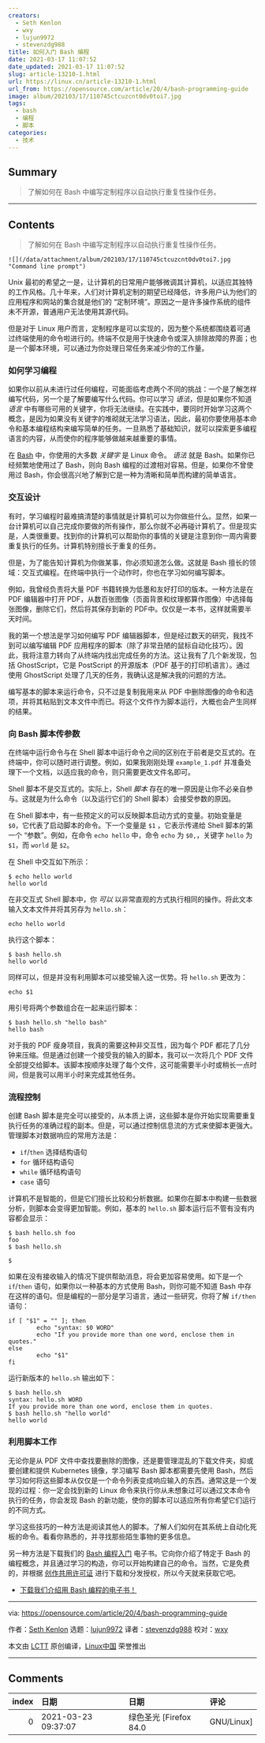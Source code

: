 ```yaml
---
creators:
  - Seth Kenlon
  - wxy
  - lujun9972
  - stevenzdg988
title: 如何入门 Bash 编程
date: 2021-03-17 11:07:52
date_updated: 2021-03-17 11:07:52
slug: article-13210-1.html
url: https://linux.cn/article-13210-1.html
url_from: https://opensource.com/article/20/4/bash-programming-guide
image: album/202103/17/110745ctcuzcnt0dv0toi7.jpg
tags:
  - bash
  - 编程
  - 脚本
categories:
  - 技术
---
```


## Summary

> 了解如何在 Bash 中编写定制程序以自动执行重复性操作任务。

***

<!-- more -->

## Contents

> 
> 了解如何在 Bash 中编写定制程序以自动执行重复性操作任务。
> 
> 
> 

`![](/data/attachment/album/202103/17/110745ctcuzcnt0dv0toi7.jpg "Command line prompt")`

Unix 最初的希望之一是，让计算机的日常用户能够微调其计算机，以适应其独特的工作风格。几十年来，人们对计算机定制的期望已经降低，许多用户认为他们的应用程序和网站的集合就是他们的 “定制环境”。原因之一是许多操作系统的组件未不开源，普通用户无法使用其源代码。

但是对于 Linux 用户而言，定制程序是可以实现的，因为整个系统都围绕着可通过终端使用的命令啦进行的。终端不仅是用于快速命令或深入排除故障的界面；也是一个脚本环境，可以通过为你处理日常任务来减少你的工作量。

### 如何学习编程

如果你以前从未进行过任何编程，可能面临考虑两个不同的挑战：一个是了解怎样编写代码，另一个是了解要编写什么代码。你可以学习 *语法*，但是如果你不知道 *语言* 中有哪些可用的关键字，你将无法继续。在实践中，要同时开始学习这两个概念，是因为如果没有关键字的堆砌就无法学习语法，因此，最初你要使用基本命令和基本编程结构来编写简单的任务。一旦熟悉了基础知识，就可以探索更多编程语言的内容，从而使你的程序能够做越来越重要的事情。

在 [Bash](https://opensource.com/resources/what-bash) 中，你使用的大多数 *关键字* 是 Linux 命令。 *语法* 就是 Bash。如果你已经频繁地使用过了 Bash，则向 Bash 编程的过渡相对容易。但是，如果你不曾使用过 Bash，你会很高兴地了解到它是一种为清晰和简单而构建的简单语言。

### 交互设计

有时，学习编程时最难搞清楚的事情就是计算机可以为你做些什么。显然，如果一台计算机可以自己完成你要做的所有操作，那么你就不必再碰计算机了。但是现实是，人类很重要。找到你的计算机可以帮助你的事情的关键是注意到你一周内需要重复执行的任务。计算机特别擅长于重复的任务。

但是，为了能告知计算机为你做某事，你必须知道怎么做。这就是 Bash 擅长的领域：交互式编程。在终端中执行一个动作时，你也在学习如何编写脚本。

例如，我曾经负责将大量 PDF 书籍转换为低墨和友好打印的版本。一种方法是在 PDF 编辑器中打开 PDF，从数百张图像（页面背景和纹理都算作图像）中选择每张图像，删除它们，然后将其保存到新的 PDF中。仅仅是一本书，这样就需要半天时间。

我的第一个想法是学习如何编写 PDF 编辑器脚本，但是经过数天的研究，我找不到可以编写编辑 PDF 应用程序的脚本（除了非常丑陋的鼠标自动化技巧）。因此，我将注意力转向了从终端内找出完成任务的方法。这让我有了几个新发现，包括 GhostScript，它是 PostScript 的开源版本（PDF 基于的打印机语言）。通过使用 GhostScript 处理了几天的任务，我确认这是解决我的问题的方法。

编写基本的脚本来运行命令，只不过是复制我用来从 PDF 中删除图像的命令和选项，并将其粘贴到文本文件中而已。将这个文件作为脚本运行，大概也会产生同样的结果。

### 向 Bash 脚本传参数

在终端中运行命令与在 Shell 脚本中运行命令之间的区别在于前者是交互式的。在终端中，你可以随时进行调整。例如，如果我刚刚处理 `example_1.pdf` 并准备处理下一个文档，以适应我的命令，则只需要更改文件名即可。

Shell 脚本不是交互式的。实际上，Shell *脚本* 存在的唯一原因是让你不必亲自参与。这就是为什么命令（以及运行它们的 Shell 脚本）会接受参数的原因。

在 Shell 脚本中，有一些预定义的可以反映脚本启动方式的变量。初始变量是 `$0`，它代表了启动脚本的命令。下一个变量是 `$1` ，它表示传递给 Shell 脚本的第一个 “参数”。例如，在命令 `echo hello` 中，命令 `echo` 为 `$0,`，关键字 `hello` 为 `$1`，而 `world` 是 `$2`。

在 Shell 中交互如下所示：

```shell
$ echo hello world
hello world
```

在非交互式 Shell 脚本中，你 *可以* 以非常直观的方式执行相同的操作。将此文本输入文本文件并将其另存为 `hello.sh`：

```shell
echo hello world
```

执行这个脚本：

```shell
$ bash hello.sh
hello world
```

同样可以，但是并没有利用脚本可以接受输入这一优势。将 `hello.sh` 更改为：

```shell
echo $1
```

用引号将两个参数组合在一起来运行脚本：

```shell
$ bash hello.sh "hello bash"
hello bash
```

对于我的 PDF 瘦身项目，我真的需要这种非交互性，因为每个 PDF 都花了几分钟来压缩。但是通过创建一个接受我的输入的脚本，我可以一次将几个 PDF 文件全部提交给脚本。该脚本按顺序处理了每个文件，这可能需要半小时或稍长一点时间，但是我可以用半小时来完成其他任务。

### 流程控制

创建 Bash 脚本是完全可以接受的，从本质上讲，这些脚本是你开始实现需要重复执行任务的准确过程的副本。但是，可以通过控制信息流的方式来使脚本更强大。管理脚本对数据响应的常用方法是：

* `if`/`then` 选择结构语句
* `for` 循环结构语句
* `while` 循环结构语句
* `case` 语句

计算机不是智能的，但是它们擅长比较和分析数据。如果你在脚本中构建一些数据分析，则脚本会变得更加智能。例如，基本的 `hello.sh` 脚本运行后不管有没有内容都会显示：

```shell
$ bash hello.sh foo
foo
$ bash hello.sh

$
```

如果在没有接收输入的情况下提供帮助消息，将会更加容易使用。如下是一个 `if`/`then` 语句，如果你以一种基本的方式使用 Bash，则你可能不知道 Bash 中存在这样的语句。但是编程的一部分是学习语言，通过一些研究，你将了解 `if/then` 语句：

```shell
if [ "$1" = "" ]; then
        echo "syntax: $0 WORD"
        echo "If you provide more than one word, enclose them in quotes."
else
        echo "$1"
fi
```

运行新版本的 `hello.sh` 输出如下：

```shell
$ bash hello.sh
syntax: hello.sh WORD
If you provide more than one word, enclose them in quotes.
$ bash hello.sh "hello world"
hello world
```

### 利用脚本工作

无论你是从 PDF 文件中查找要删除的图像，还是要管理混乱的下载文件夹，抑或要创建和提供 Kubernetes 镜像，学习编写 Bash 脚本都需要先使用 Bash，然后学习如何将这些脚本从仅仅是一个命令列表变成响应输入的东西。通常这是一个发现的过程：你一定会找到新的 Linux 命令来执行你从未想象过可以通过文本命令执行的任务，你会发现 Bash 的新功能，使你的脚本可以适应所有你希望它们运行的不同方式。

学习这些技巧的一种方法是阅读其他人的脚本。了解人们如何在其系统上自动化死板的命令。看看你熟悉的，并寻找那些陌生事物的更多信息。

另一种方法是下载我们的 [Bash 编程入门](https://opensource.com/downloads/bash-programming-guide) 电子书。它向你介绍了特定于 Bash 的编程概念，并且通过学习的构造，你可以开始构建自己的命令。当然，它是免费的，并根据 [创作共用许可证](https://opensource.com/article/20/1/what-creative-commons) 进行下载和分发授权，所以今天就来获取它吧。

* [下载我们介绍用 Bash 编程的电子书！](https://opensource.com/downloads/bash-programming-guide)

---

via: <https://opensource.com/article/20/4/bash-programming-guide>

作者：[Seth Kenlon](https://opensource.com/users/seth) 选题：[lujun9972](https://github.com/lujun9972) 译者：[stevenzdg988](https://github.com/stevenzdg988) 校对：[wxy](https://github.com/wxy)

本文由 [LCTT](https://github.com/LCTT/TranslateProject) 原创编译，[Linux中国](https://linux.cn/) 荣誉推出

***

## Comments

|   index | 日期                | 日期                              | 评论                         |
|--------:|:--------------------|:----------------------------------|:-----------------------------|
|       0 | 2021-03-23 09:37:07 | 绿色圣光 [Firefox 84.0|GNU/Linux] | 再推一下《高级Bash脚本编程》 |
